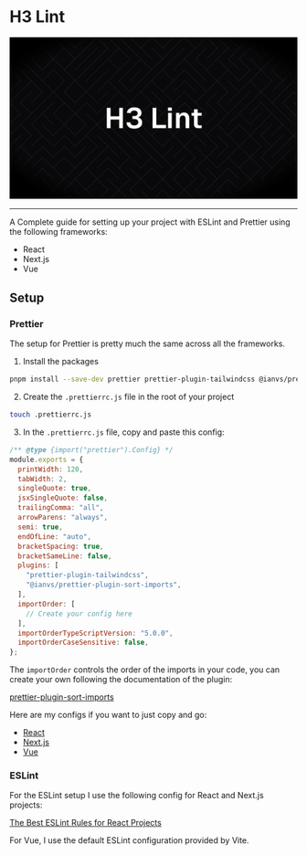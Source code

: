 # H3 Lint

![H3 Lint](./assets/h3-lint-banner.png)

---

A Complete guide for setting up your project with ESLint and Prettier using the following frameworks:

- React
- Next.js
- Vue

## Setup

### Prettier

The setup for Prettier is pretty much the same across all the frameworks.

1. Install the packages

```bash
pnpm install --save-dev prettier prettier-plugin-tailwindcss @ianvs/prettier-plugin-sort-imports
```

2. Create the `.prettierrc.js` file in the root of your project

```bash
touch .prettierrc.js
```

3. In the `.prettierrc.js` file, copy and paste this config:

```js
/** @type {import("prettier").Config} */
module.exports = {
  printWidth: 120,
  tabWidth: 2,
  singleQuote: true,
  jsxSingleQuote: false,
  trailingComma: "all",
  arrowParens: "always",
  semi: true,
  endOfLine: "auto",
  bracketSpacing: true,
  bracketSameLine: false,
  plugins: [
    "prettier-plugin-tailwindcss",
    "@ianvs/prettier-plugin-sort-imports",
  ],
  importOrder: [
    // Create your config here
  ],
  importOrderTypeScriptVersion: "5.0.0",
  importOrderCaseSensitive: false,
};
```

The `importOrder` controls the order of the imports in your code, you can create your own following the documentation of the plugin:

[prettier-plugin-sort-imports](https://github.com/IanVS/prettier-plugin-sort-imports)

Here are my configs if you want to just copy and go:

- [React](./config/prettier/react.js)
- [Next.js](./config/prettier/next.js)
- [Vue](./config/prettier/vue.js)

### ESLint

For the ESLint setup I use the following config for React and Next.js projects:

[The Best ESLint Rules for React Projects](https://timjames.dev/blog/the-best-eslint-rules-for-react-projects-30i8)

For Vue, I use the default ESLint configuration provided by Vite.